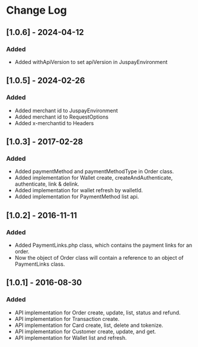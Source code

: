 # Change Log

## [1.0.6] - 2024-04-12
### Added
- Added withApiVersion to set apiVersion in JuspayEnvironment

## [1.0.5] - 2024-02-26
### Added
- Added merchant id to JuspayEnvironment
- Added merchant id to RequestOptions
- Added x-merchantid to Headers

## [1.0.3] - 2017-02-28
### Added
- Added paymentMethod and paymentMethodType in Order class.
- Added implementation for Wallet create, createAndAuthenticate, authenticate, link & delink.
- Added implementation for wallet refresh by walletId.
- Added implementation for PaymentMethod list api.

## [1.0.2] - 2016-11-11
### Added
- Added PaymentLinks.php class, which contains the payment links for an order.
- Now the object of Order class will contain a reference to an object of PaymentLinks class.

## [1.0.1] - 2016-08-30
### Added
- API implementation for Order create, update, list, status and refund.
- API implementation for Transaction create.
- API implementation for Card create, list, delete and tokenize.
- API implementation for Customer create, update, and get.
- API implementation for Wallet list and refresh.
